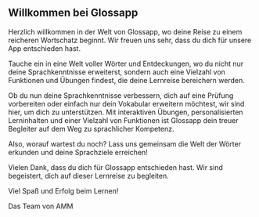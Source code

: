 ## Willkommen bei Glossapp


Herzlich willkommen in der Welt von Glossapp, wo deine Reise zu einem reicheren Wortschatz beginnt.
Wir freuen uns sehr, dass du dich für unsere App entschieden hast.

Tauche ein in eine Welt voller Wörter und Entdeckungen, wo du nicht nur deine Sprachkenntnisse erweiterst, sondern auch eine Vielzahl
von Funktionen und Übungen findest, die deine Lernreise bereichern werden.

Ob du nun deine Sprachkenntnisse verbessern, dich auf eine Prüfung vorbereiten oder einfach nur dein Vokabular erweitern möchtest,
wir sind hier, um dich zu unterstützen. Mit interaktiven Übungen, personalisierten Lerninhalten und einer Vielzahl von Funktionen
ist Glossapp dein treuer Begleiter auf dem Weg zu sprachlicher Kompetenz.

Also, worauf wartest du noch? Lass uns gemeinsam die Welt der Wörter erkunden und deine Sprachziele erreichen!

Vielen Dank, dass du dich für Glossapp entschieden hast.
Wir sind begeistert, dich auf dieser Lernreise zu begleiten.

Viel Spaß und Erfolg beim Lernen!

Das Team von AMM
